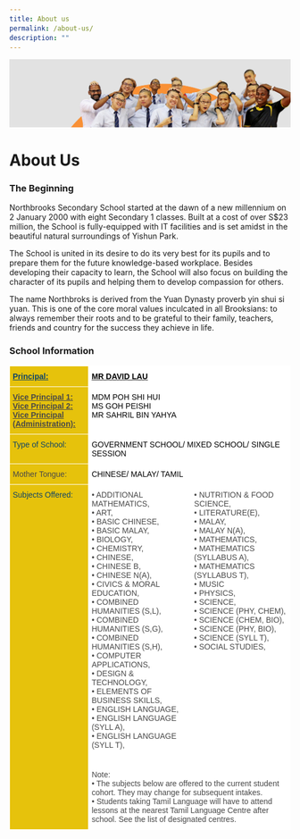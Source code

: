 ```yaml
---
title: About us
permalink: /about-us/
description: ""
---
```

![](/images/about_us.jpg)

About Us
========

### The Beginning

Northbrooks Secondary School started at the dawn of a new millennium on 2 January 2000 with eight Secondary 1 classes. Built at a cost of over S$23 million, the School is fully-equipped with IT facilities and is set amidst in the beautiful natural surroundings of Yishun Park.

The School is united in its desire to do its very best for its pupils and to prepare them for the future knowledge-based workplace. Besides developing their capacity to learn, the School will also focus on building the character of its pupils and helping them to develop compassion for others.

The name Northbroks is derived from the Yuan Dynasty proverb yin shui si yuan. This is one of the core moral values inculcated in all Brooksians: to always remember their roots and to be grateful to their family, teachers, friends and country for the success they achieve in life.

### School Information


<style type="text/css">
.tg  {border-collapse:collapse;border-spacing:0;}
.tg td{border-color:black;border-style:solid;border-width:1px;font-family:Arial, sans-serif;font-size:14px;
  overflow:hidden;padding:10px 5px;word-break:normal;}
.tg th{border-color:black;border-style:solid;border-width:1px;font-family:Arial, sans-serif;font-size:14px;
  font-weight:normal;overflow:hidden;padding:10px 5px;word-break:normal;}
.tg .tg-dzrg{background-color:#e6c20c;border-color:#ffffff;color:#484848;text-align:left;vertical-align:top}
.tg .tg-z9u7{background-color:#e6c20c;border-color:#ffffff;color:#0F4468;font-weight:bold;text-align:left;text-decoration:underline;
  vertical-align:top}
.tg .tg-isjz{background-color:#FFF;border-color:#ffffff;color:#323232;font-weight:bold;text-align:left;text-decoration:underline;
  vertical-align:top}
.tg .tg-lirh{background-color:#e6c20c;border-color:#ffffff;color:#484848;font-weight:bold;text-align:left;text-decoration:underline;
  vertical-align:top}
.tg .tg-t4sp{background-color:#FFF;border-color:#ffffff;color:#484848;text-align:left;vertical-align:top}
.tg .tg-59m0{background-color:#e6c20c;border-color:#ffffff;color:#0F4468;text-align:left;vertical-align:top}
</style>
<table class="tg">
<thead>
  <tr>
    <th class="tg-z9u7"><span style="font-weight:inherit;font-style:inherit;color:#0F4468">Principal:</span></th>
    <th colspan="2" class="tg-isjz"><span style="font-weight:inherit;font-style:inherit;color:#000;background-color:#FFF">MR DAVID LAU</span></th>
  </tr>
</thead>
<tbody>
  <tr>
    <td class="tg-lirh">Vice Principal 1:<br>Vice Principal 2:<br>Vice Principal (Administration):</td>
    <td colspan="2" class="tg-t4sp"><span style="font-weight:400;font-style:inherit;color:#000">MDM POH SHI HUI</span><br><span style="font-weight:400;font-style:inherit;color:#000">MS GOH PEISHI</span><br><span style="font-weight:400;font-style:inherit;color:#000">MR SAHRIL BIN YAHYA</span></td>
  </tr>
  <tr>
    <td class="tg-59m0"><span style="font-weight:inherit;font-style:inherit;color:#0F4468">Type of School:</span></td>
    <td colspan="2" class="tg-t4sp"><span style="font-weight:inherit;font-style:inherit;color:#000;background-color:#FFF">GOVERNMENT SCHOOL/ MIXED SCHOOL/ SINGLE SESSION</span></td>
  </tr>
  <tr>
    <td class="tg-dzrg">Mother Tongue:</td>
    <td colspan="2" class="tg-t4sp"><span style="font-weight:inherit;font-style:inherit;color:#000;background-color:#FFF">CHINESE/ MALAY/ TAMIL</span></td>
  </tr>
  <tr>
    <td rowspan="2" class="tg-59m0"><span style="font-weight:inherit;font-style:inherit;color:#0F4468">Subjects Offered:</span><br><br></td>
    <td class="tg-t4sp"><span style="background-color:#FFF">• ADDITIONAL MATHEMATICS,</span><br><span style="background-color:#FFF">• ART,</span><br><span style="background-color:#FFF">• BASIC CHINESE,</span><br><span style="background-color:#FFF">• BASIC MALAY,</span><br><span style="background-color:#FFF">• BIOLOGY,</span><br><span style="background-color:#FFF">• CHEMISTRY,</span><br><span style="background-color:#FFF">• CHINESE,</span><br><span style="background-color:#FFF">• CHINESE B,</span><br><span style="background-color:#FFF">• CHINESE N(A),</span><br><span style="background-color:#FFF">• CIVICS &amp; MORAL EDUCATION,</span><br><span style="background-color:#FFF">• COMBINED HUMANITIES (S,L),</span><br><span style="background-color:#FFF">• COMBINED HUMANITIES (S,G),</span><br><span style="background-color:#FFF">• COMBINED HUMANITIES (S,H),</span><br><span style="background-color:#FFF">• COMPUTER APPLICATIONS,</span><br><span style="background-color:#FFF">• DESIGN &amp; TECHNOLOGY,</span><br><span style="background-color:#FFF">• ELEMENTS OF BUSINESS SKILLS,</span><br><span style="background-color:#FFF">• ENGLISH LANGUAGE,</span><br><span style="background-color:#FFF">• ENGLISH LANGUAGE (SYLL A),</span><br><span style="background-color:#FFF">• ENGLISH LANGUAGE (SYLL T),</span><br><br></td>
    <td class="tg-t4sp"><span style="background-color:#FFF">• NUTRITION &amp; FOOD SCIENCE,</span><br><span style="background-color:#FFF">• LITERATURE(E),</span><br><span style="background-color:#FFF">• MALAY,</span><br><span style="background-color:#FFF">• MALAY N(A),</span><br><span style="background-color:#FFF">• MATHEMATICS,</span><br><span style="background-color:#FFF">• MATHEMATICS (SYLLABUS A),</span><br><span style="background-color:#FFF">• MATHEMATICS (SYLLABUS T),</span><br><span style="background-color:#FFF">• MUSIC</span><br><span style="background-color:#FFF">• PHYSICS,</span><br><span style="background-color:#FFF">• SCIENCE,</span><br><span style="background-color:#FFF">• SCIENCE (PHY, CHEM),</span><br><span style="background-color:#FFF">• SCIENCE (CHEM, BIO),</span><br><span style="background-color:#FFF">• SCIENCE (PHY, BIO),</span><br><span style="background-color:#FFF">• SCIENCE (SYLL T),</span><br><span style="background-color:#FFF">• SOCIAL STUDIES,</span><br><br><br></td>
  </tr>
  <tr>
    <td colspan="2" class="tg-t4sp">Note:<br>• The subjects below are offered to the current student cohort. They may change for subsequent intakes.<br>• Students taking Tamil Language will have to attend lessons at the nearest Tamil Language Centre after school. See the list of designated centres.</td>
  </tr>
</tbody>
</table>